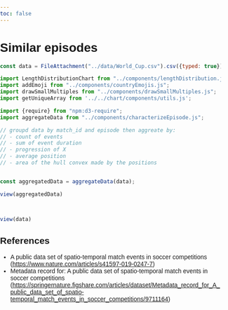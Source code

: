 ```yaml
---
toc: false
---
```


# Similar episodes

```js
const data = FileAttachment("../data/World_Cup.csv").csv({typed: true});
```

```js
import LengthDistributionChart from "../components/lengthDistribution.js";
import addEmoji from "../components/countryEmojis.js";
import drawSmallMultiples from "../components/drawSmallMultiples.js";
import getUniqueArray from '../../chart/components/utils.js';
```



```js
import {require} from "npm:d3-require";
import aggregateData from "../components/characterizeEpisode.js";
```

```js
// groupd data by match_id and episode then aggreate by:
// - count of events
// - sum of event duration
// - progression of X
// - average position
// - area of the hull convex made by the positions


const aggregatedData = aggregateData(data);

view(aggregatedData)
```

```js
```

```js

```



```js
view(data)
```

## References

- A public data set of spatio-temporal match events in soccer competitions (https://www.nature.com/articles/s41597-019-0247-7)
- Metadata record for: A public data set of spatio-temporal match events in soccer competitions (https://springernature.figshare.com/articles/dataset/Metadata_record_for_A_public_data_set_of_spatio-temporal_match_events_in_soccer_competitions/9711164)


<style>
    body, html {
      margin: 0;
      padding: 0;
      height: 100%;
      font-family: Arial, sans-serif;
    }

    .container {
      display: flex;
      height: 100vh;
    }

    .sidebar {
      width: 60%;
      overflow-y: auto;
      padding: 10px;
      background-color: #f8f8f8;
      border-right: 1px solid #ddd;
    }

    .content {
      width: 40%;
      position: relative;
    }

    .detail {
        flex: 1;
        position: fixed;
        top: 100;
        right: 20;
        width: 50%;
        height: 100%;
        padding: 20px;
        background-color: none;
    }

    .table-container {
        position: relative;
        top:400px;
        height: 500px;
        width: 500px;
        overflow-x: auto;
        overflow-y: auto;
        padding: 10px;
    }

    .table {
        width: 100%;
        border-collapse: collapse;
    }

    .table th, .table td {
        border: 1px solid #ddd;
        padding: 8px;
    }

    .table th {
        background-color: #f4f4f4;
        text-align: left;
    }
</style>
